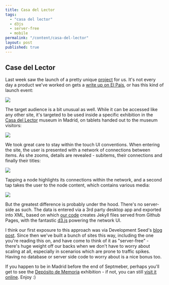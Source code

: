 ```yaml
---
title: Casa del Lector
tags: 
  - "casa del lector"
  - d3js
  - server-free
  - mobile
permalink: "/content/casa-del-lector"
layout: post
published: true
---
```


## Case del Lector

Last week saw the launch of a pretty unique [project](http://gizra.github.io/CDL/) for us. It's not every day a product we've worked on gets a [write up on El Pais](http://cultura.elpais.com/cultura/2014/03/05/actualidad/1394047004_090821.html), or has this kind of launch event:

![]({{BASE_PATH}}/assets/images/posts/casa-del-lector/IMG_8388-2.JPG)

The target audience is a bit unusual as well. While it can be accessed like any other site, it's targeted to be used inside a specific exhibition in the [Casa del Lector](http://casalector.fundaciongsr.com/) museum in Madrid, on tablets handed out to the museum visitors:

![]({{BASE_PATH}}/assets/images/posts/casa-del-lector/IMG_8259%20-%202.JPG)

We took great care to stay within the touch UI conventions. When entering the site, the user is presented with a network of connections between items. As she zooms, details are revealed - subitems, their connections and finally their titles:

![]({{BASE_PATH}}/assets/images/posts/casa-del-lector/cdl-map-1.gif)

Tapping a node highlights its connections within the network, and a second tap takes the user to the node content, which contains various media:

![]({{BASE_PATH}}/assets/images/posts/casa-del-lector/cdl-item.gif)

But the greatest difference is probably under the hood. There's no server-side as such. The data is entered via a 3rd party desktop app and exported into XML, based on which [our code](https://github.com/Gizra/CDL/) creates Jekyll files served from Github Pages, with the fantastic [d3.js](http://d3js.org/) powering the network UI. 

I think our first exposure to this approach was via Development Seed's [blog post](http://developmentseed.org/blog/2012/07/27/build-cms-free-websites/). Since then we've built a bunch of sites this way, including the one you're reading this on, and have come to think of it as "server-free" - there's huge weight off our backs when we don't have to worry about scaling at all, especially in scenarios which are prone to traffic spikes. Having no database or server side code to worry about is a nice bonus too.

If you happen to be in Madrid before the end of Septmeber, perhaps you'll get to see the [Depósito de Memoria](http://casalector.fundaciongsr.com/story.php?id=1288) exhibition - if not, you can still [visit it online](https://github.com/Gizra/CDL/). Enjoy :)